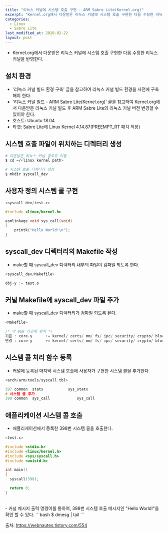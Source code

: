 ```yaml
---
title: "리눅스 커널에 시스템 호출 구현 - ARM Sabre Lite(Kernel.org)"
excerpt: "Kernel.org에서 다운받은 리눅스 커널에 시스템 호출 구현한 다음 수정한 리눅스 커널을 반영한다."
categories:
  - Linux
  - Sabre Lite
last_modified_at: 2020-02-22
layout: post
---
```

- Kernel.org에서 다운받은 리눅스 커널에 시스템 호출 구현한 다음 수정한 리눅스 커널을 반영한다.



## 설치 환경
- '리눅스 커널 빌드 환경 구축' 글을 참고하여 리눅스 커널 빌드 환경을 사전에 구축해야 한다.
- '리눅스 커널 빌드 - ARM Sabre Lite(Kernel.org)' 글을 참고하여 Kernel.org에서 다운받은 리눅스 커널 빌드 후 ARM Sabre Lite의 리눅스 커널 버전 변경할 수 있어야 한다.
- 호스트: Ubuntu 18.04
- 타겟: Sabre Lite에 Linux Kernel 4.14.87(PREEMPT_RT 패치 적용)



## 시스템 호출 파일이 위치하는 디렉터리 생성
```bash
# 다운받은 리눅스 커널 경로로 이동
$ cd ~/<linux kernel path>

# 시스템 호출 디렉터리 생성
$ mkdir syscall_dev
```



## 사용자 정의 시스템 콜 구현
```c
<syscall_dev/test.c>

#include <linux/kernel.h>

asmlinkage void sys_call(void)
{
    printk("Hello World!\n");
}
```



## syscall_dev 디렉터리의 Makefile 작성
- make할 때 syscall_dev 디렉터리 내부의 파일이 컴파일 되도록 한다.

```c
<syscall_dev/Makefile>

obj-y := test.o
```



## 커널 Makefile에 syscall_dev 파일 추가
- make할 때 syscall_dev 디렉터리가 컴파일 되도록 된다.

```c
<Makefile>

/* 약 969 라인에 위치 */
기존 : core-y      += kernel/ certs/ mm/ fs/ ipc/ security/ crypto/ block/
변경 : core-y      += kernel/ certs/ mm/ fs/ ipc/ security/ crypto/ block/ syscall_dev/
```


## 시스템 콜 처리 함수 등록
- 커널에 등록된 마지막 시스템 호출에 사용자가 구현한 시스템 콜을 추가한다.

```c
<arch/arm/tools/syscall.tbl>

397 common  statx           sys_statx
# 시스템 콜 추가
398 common  sys_call            sys_call
```



## 애플리케이션 시스템 콜 호출
- 애플리케이션에서 등록한 398번 시스템 콜을 호출한다.

```c
<test.c>

#include <stdio.h>
#include <linux/kernel.h>
#include <sys/syscall.h>
#include <unistd.h>

int main()
{
  syscall(398);

  return 0;
}
```

<br>
-  커널 메시지 출력 명령어를 통하여, 398번 시스템 호출 메시지인 "Hello World!"을 확인 할 수 있다.
```bash
$ dmesg | tail
```

출처: <https://webnautes.tistory.com/554>
